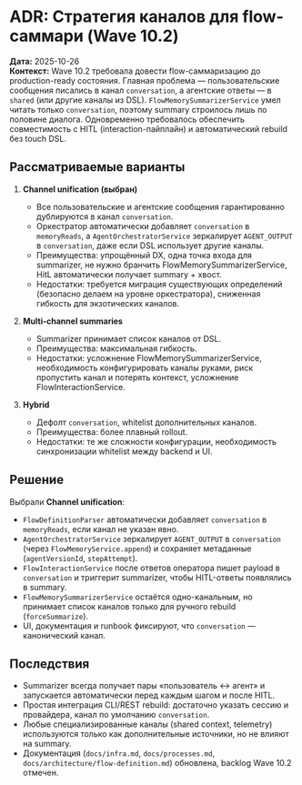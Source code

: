 # ADR: Стратегия каналов для flow-саммари (Wave 10.2)

**Дата:** 2025-10-26  
**Контекст:** Wave 10.2 требовала довести flow-саммаризацию до production-ready состояния. Главная проблема — пользовательские сообщения писались в канал `conversation`, а агентские ответы — в `shared` (или другие каналы из DSL). `FlowMemorySummarizerService` умел читать только `conversation`, поэтому summary строилось лишь по половине диалога. Одновременно требовалось обеспечить совместимость с HITL (interaction-пайплайн) и автоматический rebuild без touch DSL.

## Рассматриваемые варианты

1. **Channel unification (выбран)**  
   - Все пользовательские и агентские сообщения гарантированно дублируются в канал `conversation`.  
   - Оркестратор автоматически добавляет `conversation` в `memoryReads`, а `AgentOrchestratorService` зеркалирует `AGENT_OUTPUT` в `conversation`, даже если DSL использует другие каналы.  
   - Преимущества: упрощённый DX, одна точка входа для summarizer, не нужно бранчить FlowMemorySummarizerService, HitL автоматически получает summary + хвост.  
   - Недостатки: требуется миграция существующих определений (безопасно делаем на уровне оркестратора), сниженная гибкость для экзотических каналов.

2. **Multi-channel summaries**  
   - Summarizer принимает список каналов от DSL.  
   - Преимущества: максимальная гибкость.  
   - Недостатки: усложнение FlowMemorySummarizerService, необходимость конфигурировать каналы руками, риск пропустить канал и потерять контекст, усложнение FlowInteractionService.

3. **Hybrid**  
   - Дефолт `conversation`, whitelist дополнительных каналов.  
   - Преимущества: более плавный rollout.  
   - Недостатки: те же сложности конфигурации, необходимость синхронизации whitelist между backend и UI.

## Решение

Выбрали **Channel unification**:

- `FlowDefinitionParser` автоматически добавляет `conversation` в `memoryReads`, если канал не указан явно.  
- `AgentOrchestratorService` зеркалирует `AGENT_OUTPUT` в `conversation` (через `FlowMemoryService.append`) и сохраняет метаданные (`agentVersionId`, `stepAttempt`).  
- `FlowInteractionService` после ответов оператора пишет payload в `conversation` и триггерит summarizer, чтобы HITL-ответы появлялись в summary.  
- `FlowMemorySummarizerService` остаётся одно-канальным, но принимает список каналов только для ручного rebuild (`forceSummarize`).  
- UI, документация и runbook фиксируют, что `conversation` — канонический канал.

## Последствия

- Summarizer всегда получает пары «пользователь ↔ агент» и запускается автоматически перед каждым шагом и после HITL.  
- Простая интеграция CLI/REST rebuild: достаточно указать сессию и провайдера, канал по умолчанию `conversation`.  
- Любые специализированные каналы (shared context, telemetry) используются только как дополнительные источники, но не влияют на summary.  
- Документация (`docs/infra.md`, `docs/processes.md`, `docs/architecture/flow-definition.md`) обновлена, backlog Wave 10.2 отмечен.
